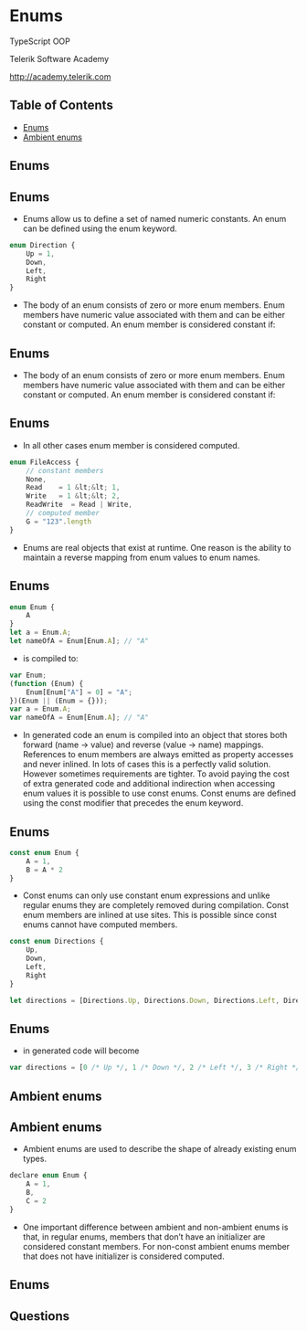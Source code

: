 <!-- section start -->
<!-- attr: { id:'', class:'slide-title', showInPresentation:true, hasScriptWrapper:true } -->
# Enums
<article class="signature">
	<p class="signature-course">TypeScript OOP</p>
	<p class="signature-initiative">Telerik Software Academy</p>
	<a href="http://academy.telerik.com" class="signature-link">http://academy.telerik.com</a>
</div>


<!-- attr: { showInPresentation:true, hasScriptWrapper:true } -->
# Table of Contents
- [Enums](#enums)
- [Ambient enums](#ambient-enums)






<!-- section start -->
<!-- attr: { id:'enums', class:'slide-section', showInPresentation:true, hasScriptWrapper:true } -->
# Enums


<!-- attr: { showInPresentation:true, hasScriptWrapper:true } -->
# Enums
- Enums allow us to define a set of named numeric constants. An enum can be defined using the enum keyword.

```javascript
enum Direction {
    Up = 1,
    Down,
    Left,
    Right
}

```

- The body of an enum consists of zero or more enum members. Enum members have numeric value associated with them and can be either constant or computed. An enum member is considered constant if:


<!-- attr: { showInPresentation:true, hasScriptWrapper:true } -->
# Enums
- The body of an enum consists of zero or more enum members. Enum members have numeric value associated with them and can be either constant or computed. An enum member is considered constant if:


<!-- attr: { showInPresentation:true, hasScriptWrapper:true } -->
# Enums
- In all other cases enum member is considered computed.

```javascript
enum FileAccess {
    // constant members
    None,
    Read    = 1 &lt;&lt; 1,
    Write   = 1 &lt;&lt; 2,
    ReadWrite  = Read | Write,
    // computed member
    G = "123".length
}

```

- Enums are real objects that exist at runtime. One reason is the ability to maintain a reverse mapping from enum values to enum names.


<!-- attr: { showInPresentation:true, hasScriptWrapper:true } -->
# Enums

```javascript
enum Enum {
    A
}
let a = Enum.A;
let nameOfA = Enum[Enum.A]; // "A"

```

- is compiled to:

```javascript
var Enum;
(function (Enum) {
    Enum[Enum["A"] = 0] = "A";
})(Enum || (Enum = {}));
var a = Enum.A;
var nameOfA = Enum[Enum.A]; // "A"

```

- In generated code an enum is compiled into an object that stores both forward (name -&gt; value) and reverse (value -&gt; name) mappings. References to enum members are always emitted as property accesses and never inlined. In lots of cases this is a perfectly valid solution. However sometimes requirements are tighter. To avoid paying the cost of extra generated code and additional indirection when accessing enum values it is possible to use const enums. Const enums are defined using the const modifier that precedes the enum keyword.


<!-- attr: { showInPresentation:true, hasScriptWrapper:true } -->
# Enums

```javascript
const enum Enum {
    A = 1,
    B = A * 2
}

```

- Const enums can only use constant enum expressions and unlike regular enums they are completely removed during compilation. Const enum members are inlined at use sites. This is possible since const enums cannot have computed members.

```javascript
const enum Directions {
    Up,
    Down,
    Left,
    Right
}

let directions = [Directions.Up, Directions.Down, Directions.Left, Directions.Right]

```



<!-- attr: { showInPresentation:true, hasScriptWrapper:true } -->
# Enums
- in generated code will become

```javascript
var directions = [0 /* Up */, 1 /* Down */, 2 /* Left */, 3 /* Right */];

```





<!-- section start -->
<!-- attr: { id:'ambient-enums', class:'slide-section', showInPresentation:true, hasScriptWrapper:true } -->
# Ambient enums


<!-- attr: { showInPresentation:true, hasScriptWrapper:true } -->
# Ambient enums
- Ambient enums are used to describe the shape of already existing enum types.

```javascript
declare enum Enum {
    A = 1,
    B,
    C = 2
}

```

- One important difference between ambient and non-ambient enums is that, in regular enums, members that don’t have an initializer are considered constant members. For non-const ambient enums member that does not have initializer is considered computed.




<!-- section start -->
<!-- attr: { id:'', class:'slide-questions', showInPresentation:true, hasScriptWrapper:true } -->
# Enums
## Questions




